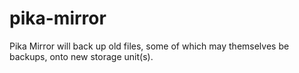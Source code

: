 # pika-mirror
Pika Mirror will back up old files, some of which may themselves be backups, onto new storage unit(s).
